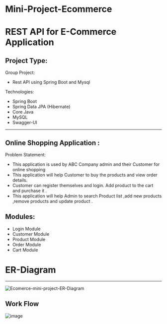 # Mini-Project-Ecommerce

# REST API for E-Commerce Application

Project Type:
-------------
Group Project:
- Rest API using Spring Boot and Mysql

Technologies:
- Spring Boot
- Spring Data JPA (Hibernate)
- Core Java
- MySQL
- Swagger-UI
----------------------------
Online Shopping Application :
----------------------------
Problem Statement:

- This application is used by ABC Company admin and their Customer for online shopping 
- This application will help Customer to buy the products and view order details.
- Customer can register themselves and login. Add product to the cart and purchase it .
- This application will help Admin to search Product list ,add new products ,remove products and update product .

Modules:
---------
- Login Module
- Customer Module
- Product Module
- Order Module
- Cart Module


# ER-Diagram
------------------
![Ecomerce-mini-project-ER-Diagram](https://user-images.githubusercontent.com/103960690/204755876-9e37c924-7b61-4ecc-a3e0-ae92881e8d95.png)

Work Flow
-------------------
![image](https://user-images.githubusercontent.com/103960690/204762528-b33091c1-7dc1-41e7-93f5-7188f395188c.png)




